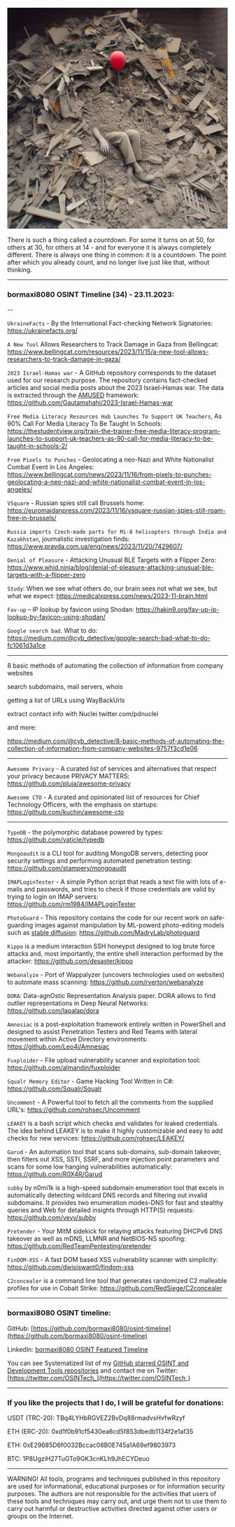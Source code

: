![alt text](img/34.jpg)

There is such a thing called a countdown. For some it turns on at 50, for others at 30, for others at 14 - and for everyone it is always completely different. There is always one thing in common: it is a countdown. The point after which you already count, and no longer live just like that, without thinking.

----
### bormaxi8080 OSINT Timeline (34) - 23.11.2023:

--

```UkraineFacts``` - By the International Fact-checking Network Signatories: https://ukrainefacts.org/

```A New Tool``` Allows Researchers to Track Damage in Gaza from Bellingcat: https://www.bellingcat.com/resources/2023/11/15/a-new-tool-allows-researchers-to-track-damage-in-gaza/

```2023 Israel-Hamas war``` - A GitHub repository corresponds to the dataset used for our research purpose. The repository contains fact-checked articles and social media posts about the 2023 Israel–Hamas war. The data is extracted through the [AMUSED](https://link.springer.com/chapter/10.1007/978-3-031-10525-8_23) framework: https://github.com/Gautamshahi/2023-Israel-Hamas-war

```Free Media Literacy Resources Hub Launches To Support UK Teachers```, As 90% Call For Media Literacy To Be Taught In Schools: https://thestudentview.org/train-the-trainer-free-media-literacy-program-launches-to-support-uk-teachers-as-90-call-for-media-literacy-to-be-taught-in-schools-2/

```From Pixels to Punches``` - Geolocating a neo-Nazi and White Nationalist Combat Event in Los Angeles: https://www.bellingcat.com/news/2023/11/16/from-pixels-to-punches-geolocating-a-neo-nazi-and-white-nationalist-combat-event-in-los-angeles/

```VSquare``` - Russian spies still call Brussels home: https://euromaidanpress.com/2023/11/16/vsquare-russian-spies-still-roam-free-in-brussels/

```Russia imports Czech-made parts for Mi-8 helicopters through India and Kazakhstan```, journalistic investigation finds: https://www.pravda.com.ua/eng/news/2023/11/20/7429607/

```Denial of Pleasure``` - Attacking Unusual BLE Targets with a Flipper Zero: https://www.whid.ninja/blog/denial-of-pleasure-attacking-unusual-ble-targets-with-a-flipper-zero

```Study```: When we see what others do, our brain sees not what we see, but what we expect: https://medicalxpress.com/news/2023-11-brain.html

```Fav-up``` – IP lookup by favicon using Shodan: https://hakin9.org/fav-up-ip-lookup-by-favicon-using-shodan/

```Google search bad```. What to do: https://medium.com/@cyb_detective/google-search-bad-what-to-do-fc1061d3a1ce

----

8 basic methods of automating the collection of information from company websites

search subdomains, mail servers, whois

getting a list of URLs using WayBackUrls

extract contact info with Nuclei twitter.com/pdnuclei 

and more:

https://medium.com/@cyb_detective/8-basic-methods-of-automating-the-collection-of-information-from-company-websites-9757f3cd1e06

---

```Awesome Privacy``` - A curated list of services and alternatives that respect your privacy because PRIVACY MATTERS: https://github.com/pluja/awesome-privacy

```Awesome CTO``` - A curated and opinionated list of resources for Chief Technology Officers, with the emphasis on startups: https://github.com/kuchin/awesome-cto

----

```TypeDB``` - the polymorphic database powered by types: https://github.com/vaticle/typedb

```Mongoaudit``` is a CLI tool for auditing MongoDB servers, detecting poor security settings and performing automated penetration testing: https://github.com/stampery/mongoaudit

```IMAPLoginTester``` - A simple Python script that reads a text file with lots of e-mails and passwords, and tries to check if those credentials are valid by trying to login on IMAP servers: https://github.com/rm1984/IMAPLoginTester

```PhotoGuard``` - This repository contains the code for our recent work on safe-guarding images against manipulation by ML-powerd photo-editing models such as [stable diffusion](https://stability.ai/blog/stable-diffusion-public-release): https://github.com/MadryLab/photoguard

```Kippo``` is a medium interaction SSH honeypot designed to log brute force attacks and, most importantly, the entire shell interaction performed by the attacker: https://github.com/desaster/kippo

```Webanalyze``` - Port of Wappalyzer (uncovers technologies used on websites) to automate mass scanning: https://github.com/rverton/webanalyze

```DORA```: Data-agnOstic Representation Analysis paper. DORA allows to find outlier representations in Deep Neural Networks: https://github.com/lapalap/dora

```Amnesiac``` is a post-exploitation framework entirely written in PowerShell and designed to assist Penetration Testers and Red Teams with lateral movement within Active Directory environments: https://github.com/Leo4j/Amnesiac

```Fuxploider``` - File upload vulnerability scanner and exploitation tool: https://github.com/almandin/fuxploider

```Squalr Memory Editor``` - Game Hacking Tool Written in C#: https://github.com/Squalr/Squalr

```Uncomment``` - A Powerful tool to fetch all the comments from the supplied URL's: https://github.com/rohsec/Uncomment

```LEAKEY``` is a bash script which checks and validates for leaked credentials. The idea behind LEAKEY is to make it highly customizable and easy to add checks for new services: https://github.com/rohsec/LEAKEY/

```Garud``` - An automation tool that scans sub-domains, sub-domain takeover, then filters out XSS, SSTI, SSRF, and more injection point parameters and scans for some low hanging vulnerabilities automatically: https://github.com/R0X4R/Garud

```subby``` by n0mi1k is a high-speed subdomain enumeration tool that excels in automatically detecting wildcard DNS records and filtering out invalid subdomains. It provides two enumeration modes-DNS for fast and stealthy queries and Web for detailed insights through HTTP(S) requests: https://github.com/vevv/subby

```Pretender``` - Your MitM sidekick for relaying attacks featuring DHCPv6 DNS takeover as well as mDNS, LLMNR and NetBIOS-NS spoofing: https://github.com/RedTeamPentesting/pretender

```FinDOM-XSS``` - A fast DOM based XSS vulnerability scanner with simplicity: https://github.com/dwisiswant0/findom-xss

```C2concealer``` is a command line tool that generates randomized C2 malleable profiles for use in Cobalt Strike: https://github.com/RedSiege/C2concealer

----
### bormaxi8080 OSINT timeline:

GitHub: [https://github.com/bormaxi8080/osint-timeline](https://github.com/bormaxi8080/osint-timeline)

LinkedIn: [bormaxi8080 OSINT Featured Timeline](https://www.linkedin.com/in/osintech/details/featured/)

You can see Systematized list of my [GitHub starred OSINT and Development Tools repositories](https://github.com/bormaxi8080/github-starred-repos-builder/blob/main/starred_repos.md)
and contact me on Twitter: [https://twitter.com/OSINTech_](https://twitter.com/OSINTech_)

----
### If you like the projects that I do, I will be grateful for donations:

USDT (TRC-20): TBq4LYHbRGVEZ2BvDq88rmadvsHvfwRzyf

ETH (ERC-20): 0xd1f0b91cf5430ea6cd5f853dbedb1134f2e1af35

ETH: 0xE29685D6f0032Bccac08B0E745a1A69ef9803973

BTC: 1P8UgziH27TuGTo9GK3cnKLh9JhECYDeuo

----

WARNING! All tools, programs and techniques published in this repository are used for informational, educational purposes or for information security purposes. The authors are not responsible for the activities that users of these tools and techniques may carry out, and urge them not to use them to carry out harmful or destructive activities directed against other users or groups on the Internet.